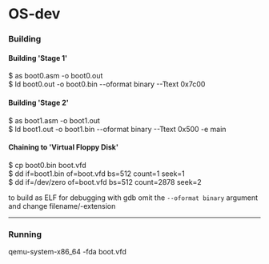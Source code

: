 # OS-dev

### Building

#### Building 'Stage 1'
$ as boot0.asm -o boot0.out  
$ ld boot0.out -o boot0.bin --oformat binary --Ttext 0x7c00  

#### Building 'Stage 2'
$ as boot1.asm -o boot1.out  
$ ld boot1.out -o boot1.bin --oformat binary --Ttext 0x500 -e main  

#### Chaining to 'Virtual Floppy Disk'
$ cp boot0.bin boot.vfd  
$ dd if=boot1.bin of=boot.vfd bs=512 count=1 seek=1  
$ dd if=/dev/zero of=boot.vfd bs=512 count=2878 seek=2  

to build as ELF for debugging with gdb omit the `--oformat binary` argument and change filename/-extension  

---

### Running

 qemu-system-x86_64 -fda boot.vfd  
